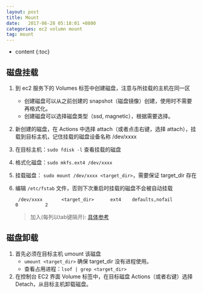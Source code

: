 ```yaml
---
layout: post
title: Mount
date:   2017-06-28 05:18:01 +0800
categories: ec2 volumn mount
tag: mount
---
```


* content
{:toc}


## 磁盘挂载

1. 到 ec2 服务下的 Volumes 标签中创建磁盘，注意与所挂载的主机在同一区
    * 创建磁盘可以从之前创建的 snapshot（磁盘镜像）创建，使用时不需要再格式化。
    * 创建磁盘可以选择磁盘类型（ssd, magnetic），根据需要选择。
2. 新创建的磁盘，在 Actions 中选择 attach（或者点击右键，选择 attach），挂载到目标主机，记住挂载的磁盘设备名称 /dev/xxxx
3. 在目标主机：`sudo fdisk -l` 查看挂载的磁盘
4. 格式化磁盘：`sudo mkfs.ext4 /dev/xxxx`
5. 挂载磁盘： `sudo mount /dev/xxxx <target_dir>`，需要保证 target_dir 存在
6. 编辑 `/etc/fstab` 文件，否则下次重启时挂载的磁盘不会被自动挂载

    ```
     /dev/xxxx       <target_dir>      ext4    defaults,nofail         0          2
    ```
    > 加入(每列以tab键隔开):
    > [具体参考](http://docs.aws.amazon.com/AWSEC2/latest/UserGuide/ebs-using-volumes.html)

## 磁盘卸载

1. 首先必须在目标主机 umount 该磁盘
    * `umount <target_dir>` 确保 target_dir 没有进程使用。
    * 查看占用进程：`lsof | grep <target_dir>`
2. 在控制台 EC2 界面 Volume 标签中，在目标磁盘 Actions（或者右键）选择 Detach，从目标主机卸载磁盘。

[jekyll]:      http://jekyllrb.com
[jekyll-gh]:   https://github.com/jekyll/jekyll
[jekyll-help]: https://github.com/jekyll/jekyll-help
